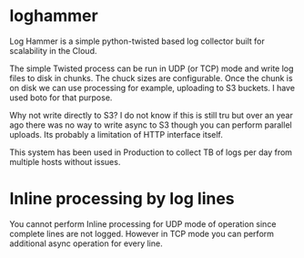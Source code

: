 loghammer
=========

Log Hammer is a simple python-twisted based log collector built for scalability in the Cloud.

The simple Twisted process can be run in UDP (or TCP) mode and write log files to disk in chunks.
The chuck sizes are configurable.
Once the chunk is on disk we can use processing for example, uploading to S3 buckets. I have used boto for that purpose.


Why not write directly to S3?
I do not know if this is still tru but over an year ago there was no way to write async to S3 though you can perform parallel uploads. Its probably a limitation of HTTP interface itself. 



This system has been used in Production to collect TB of logs per day from multiple hosts without issues.


Inline processing by log lines
===
You cannot perform Inline processing for UDP mode of operation since complete lines are not logged. However in TCP mode you can perform additional async operation for every line.
